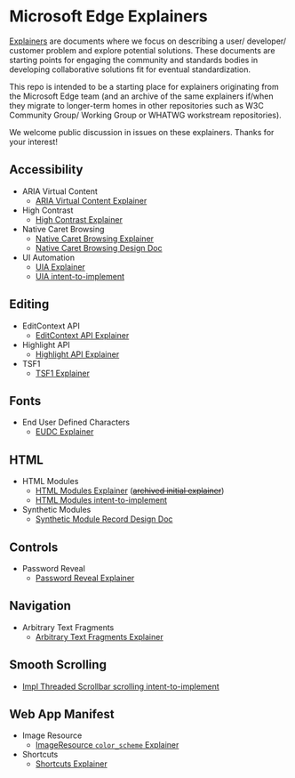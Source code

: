 # Microsoft Edge Explainers

[Explainers](https://w3ctag.github.io/explainers) are documents where we focus on describing a user/ developer/ customer problem and explore potential solutions. These documents are starting points for engaging the community and standards bodies in developing collaborative solutions fit for eventual standardization.

This repo is intended to be a starting place for explainers originating from the Microsoft Edge team (and an archive of the same explainers if/when they migrate to longer-term homes in other repositories such as W3C Community Group/ Working Group or WHATWG workstream repositories).

We welcome public discussion in issues on these explainers. Thanks for your interest! 

## Accessibility
* ARIA Virtual Content
  * [ARIA Virtual Content Explainer](Accessibility/VirtualContent/explainer.md)
* High Contrast
  * [High Contrast Explainer](Accessibility/HighContrast/explainer.md)
* Native Caret Browsing
  * [Native Caret Browsing Explainer](Accessibility/CaretBrowsing/explainer.md)
  * [Native Caret Browsing Design Doc](Accessibility/CaretBrowsing/designDoc.md)
* UI Automation
  * [UIA Explainer](Accessibility/UIA/explainer.md)
  * [UIA intent-to-implement](Accessibility/UIA/i2i.md)

## Editing
* EditContext API
  * [EditContext API Explainer](EditContext/explainer.md)
* Highlight API
  * [Highlight API Explainer](highlight/explainer.md)
* TSF1 
  * [TSF1 Explainer](TSF1/explainer.md)

## Fonts
* End User Defined Characters
  * [EUDC Explainer](EUDC/explainer.md)
  
## HTML
* HTML Modules
  * [HTML Modules Explainer](https://github.com/w3c/webcomponents/blob/gh-pages/proposals/html-modules-explainer.md) (~~[archived initial explainer](HTMLModules/explainer.md)~~)
  * [HTML Modules intent-to-implement](HTMLModules/i2i.md)
* Synthetic Modules
  * [Synthetic Module Record Design Doc](SyntheticModules/designDoc.md)

## Controls
* Password Reveal
  * [Password Reveal Explainer](PasswordReveal/explainer.md)

## Navigation
* Arbitrary Text Fragments
  * [Arbitrary Text Fragments Explainer](Fragments/explainer.md)

## Smooth Scrolling
  * [Impl Threaded Scrollbar scrolling intent-to-implement](https://groups.google.com/a/chromium.org/forum/#!topic/input-dev/6ACOSDoAik4)

## Web App Manifest
* Image Resource
  * [ImageResource `color_scheme` Explainer](ImageResource-color_scheme/explainer.md)
* Shortcuts
  * [Shortcuts Explainer](Shortcuts/explainer.md)
